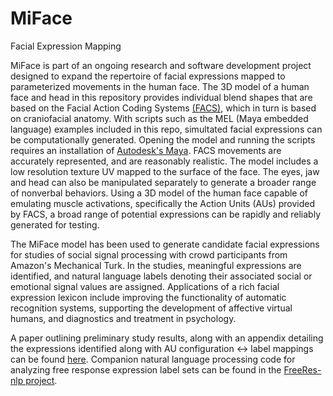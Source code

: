 # MiFace
Facial Expression Mapping

MiFace is part of an ongoing research and software development project designed to expand the repertoire of facial expressions mapped to parameterized movements in the human face. The 3D model of a human face and head in this repository provides individual blend shapes that are based on the Facial Action Coding Systems [(FACS)](https://www.paulekman.com/product/facs-manual/), which in turn is based on craniofacial anatomy. With scripts such as the MEL (Maya embedded language) examples included in this repo, simultated facial expressions can be computationally generated. Opening the model and running the scripts requires an installation of [Autodesk's Maya](https://www.autodesk.com/products/maya/overview). FACS movements are accurately represented, and are reasonably realistic. The model includes a low resolution texture UV mapped to the surface of the face. The eyes, jaw and head can also be manipulated separately to generate a broader range of nonverbal behaviors. Using a 3D model of the human face capable of emulating muscle activations, specifically the Action Units (AUs) provided by FACS, a broad range of potential expressions can be rapidly and reliably generated for testing.

The MiFace model has been used to generate candidate facial expressions for studies of social signal processing with crowd participants from Amazon's Mechanical Turk. In the studies, meaningful expressions are identified, and natural language labels denoting their associated social or emotional signal values are assigned. Applications of a rich facial expression lexicon include improving the functionality of automatic recognition systems, supporting the development of affective virtual humans, and diagnostics and treatment in psychology.

A paper outlining preliminary study results, along with an appendix detailing the expressions identified along with AU configuration <-> label mappings can be found [here](https://www.crystal-butler.com/?p=1142). Companion natural language processing code for analyzing free response expression label sets can be found in the [FreeRes-nlp project](https://github.com/crystal-butler/FreeRes-nlp).
